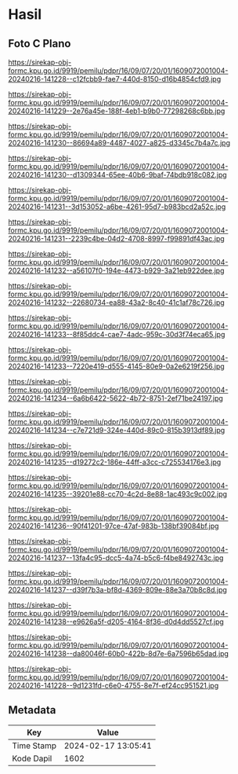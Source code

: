 # Hasil

## Foto C Plano

https://sirekap-obj-formc.kpu.go.id/9919/pemilu/pdpr/16/09/07/20/01/1609072001004-20240216-141228--c12fcbb9-fae7-440d-8150-d16b4854cfd9.jpg

https://sirekap-obj-formc.kpu.go.id/9919/pemilu/pdpr/16/09/07/20/01/1609072001004-20240216-141229--2e76a45e-188f-4eb1-b9b0-77298268c6bb.jpg

https://sirekap-obj-formc.kpu.go.id/9919/pemilu/pdpr/16/09/07/20/01/1609072001004-20240216-141230--86694a89-4487-4027-a825-d3345c7b4a7c.jpg

https://sirekap-obj-formc.kpu.go.id/9919/pemilu/pdpr/16/09/07/20/01/1609072001004-20240216-141230--d1309344-65ee-40b6-9baf-74bdb918c082.jpg

https://sirekap-obj-formc.kpu.go.id/9919/pemilu/pdpr/16/09/07/20/01/1609072001004-20240216-141231--3d153052-a6be-4261-95d7-b983bcd2a52c.jpg

https://sirekap-obj-formc.kpu.go.id/9919/pemilu/pdpr/16/09/07/20/01/1609072001004-20240216-141231--2239c4be-04d2-4708-8997-f99891df43ac.jpg

https://sirekap-obj-formc.kpu.go.id/9919/pemilu/pdpr/16/09/07/20/01/1609072001004-20240216-141232--a56107f0-194e-4473-b929-3a21eb922dee.jpg

https://sirekap-obj-formc.kpu.go.id/9919/pemilu/pdpr/16/09/07/20/01/1609072001004-20240216-141232--22680734-ea88-43a2-8c40-41c1af78c726.jpg

https://sirekap-obj-formc.kpu.go.id/9919/pemilu/pdpr/16/09/07/20/01/1609072001004-20240216-141233--8f85ddc4-cae7-4adc-959c-30d3f74eca65.jpg

https://sirekap-obj-formc.kpu.go.id/9919/pemilu/pdpr/16/09/07/20/01/1609072001004-20240216-141233--7220e419-d555-4145-80e9-0a2e6219f256.jpg

https://sirekap-obj-formc.kpu.go.id/9919/pemilu/pdpr/16/09/07/20/01/1609072001004-20240216-141234--6a6b6422-5622-4b72-8751-2ef71be24197.jpg

https://sirekap-obj-formc.kpu.go.id/9919/pemilu/pdpr/16/09/07/20/01/1609072001004-20240216-141234--c7e721d9-324e-440d-89c0-815b3913df89.jpg

https://sirekap-obj-formc.kpu.go.id/9919/pemilu/pdpr/16/09/07/20/01/1609072001004-20240216-141235--d19272c2-186e-44ff-a3cc-c725534176e3.jpg

https://sirekap-obj-formc.kpu.go.id/9919/pemilu/pdpr/16/09/07/20/01/1609072001004-20240216-141235--39201e88-cc70-4c2d-8e88-1ac493c9c002.jpg

https://sirekap-obj-formc.kpu.go.id/9919/pemilu/pdpr/16/09/07/20/01/1609072001004-20240216-141236--90f41201-97ce-47af-983b-138bf39084bf.jpg

https://sirekap-obj-formc.kpu.go.id/9919/pemilu/pdpr/16/09/07/20/01/1609072001004-20240216-141237--13fa4c95-dcc5-4a74-b5c6-f4be8492743c.jpg

https://sirekap-obj-formc.kpu.go.id/9919/pemilu/pdpr/16/09/07/20/01/1609072001004-20240216-141237--d39f7b3a-bf8d-4369-809e-88e3a70b8c8d.jpg

https://sirekap-obj-formc.kpu.go.id/9919/pemilu/pdpr/16/09/07/20/01/1609072001004-20240216-141238--e9626a5f-d205-4164-8f36-d0d4dd5527cf.jpg

https://sirekap-obj-formc.kpu.go.id/9919/pemilu/pdpr/16/09/07/20/01/1609072001004-20240216-141238--da80046f-60b0-422b-8d7e-6a7596b65dad.jpg

https://sirekap-obj-formc.kpu.go.id/9919/pemilu/pdpr/16/09/07/20/01/1609072001004-20240216-141228--9d1231fd-c6e0-4755-8e7f-ef24cc951521.jpg


## Metadata

| Key        | Value               |
| ---------- | ------------------- |
| Time Stamp | 2024-02-17 13:05:41 |
| Kode Dapil | 1602                |



